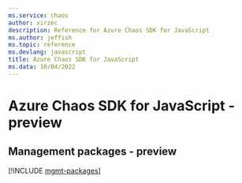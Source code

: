 ```yaml
---
ms.service: chaos
author: xirzec
description: Reference for Azure Chaos SDK for JavaScript
ms.author: jeffish
ms.topic: reference
ms.devlang: javascript
title: Azure Chaos SDK for JavaScript
ms.data: 10/04/2022
---
```

# Azure Chaos SDK for JavaScript - preview

## Management packages - preview
[!INCLUDE [mgmt-packages](chaos-mgmt-index.md)]
